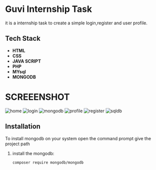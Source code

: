 # Guvi Internship Task

it is a internship task to create a simple login,register and user profile.
## Tech Stack
- **HTML**
- **CSS** 
- **JAVA SCRIPT**
- **PHP**
- **MYsql**
- **MONGODB**
# SCREEENSHOT

![home](https://github.com/user-attachments/assets/ecfe1095-bcbe-4ae0-b2cb-31e7cb24dba5)
![login](https://github.com/user-attachments/assets/f20828fc-9a4d-4465-b094-c6e9df4cc5f3)
![mongodb](https://github.com/user-attachments/assets/12cc3fe3-c0da-4af2-a9e0-cd49634eedf3)
![profile](https://github.com/user-attachments/assets/0b773931-da74-47db-9a58-1d7430c33eb3)
![register](https://github.com/user-attachments/assets/0b1355d0-1ed3-405c-9a72-5961292578d4)
![sqldb](https://github.com/user-attachments/assets/fa79c1f0-5c7b-4a33-9b94-2cd99d99a626)
## Installation
To install mongodb on your system
open the command prompt
give the project path
1. install the mongodb:
   ```bash
   composer require mongodb/mongodb
